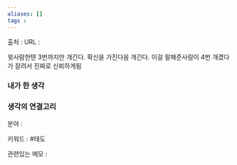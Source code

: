 ```yaml
---
aliases: []
tags :
---
```

출처 : 
URL : 

윗사람한텐 3번까지만 개긴다. 확신을 가진다음 개긴다.
이걸 말해준사람이 4번 개겼다가 잘려서 진짜로 신뢰하게됨


### 내가 한 생각

### 생각의 연결고리
분야 : 

키워드 : #태도 

관련있는 메모 : 